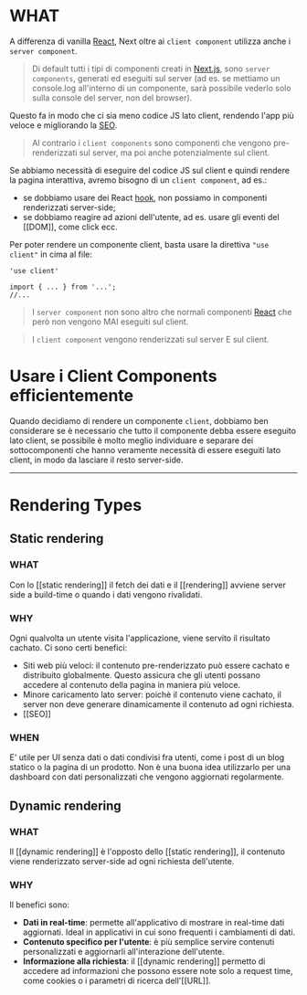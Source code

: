 # WHAT

A differenza di vanilla [React](React.md), Next oltre ai `client component` utilizza anche i `server component`.

>Di default tutti i tipi di componenti creati in [Next.js](Next.js), sono `server components`, generati ed eseguiti sul server (ad es. se mettiamo un console.log all'interno di un componente, sarà possibile vederlo solo sulla console del server, non del browser).

Questo fa in modo che ci sia meno codice JS lato client, rendendo l'app più veloce e migliorando la [SEO](SEO).

>Al contrario i `client components` sono componenti che vengono pre-renderizzati sul server, ma poi anche potenzialmente sul client.

Se abbiamo necessità di eseguire del codice JS sul client e quindi rendere la pagina interattiva, avremo bisogno di un `client component`, ad es.:

- se dobbiamo usare dei React [hook](hook), non possiamo in componenti renderizzati server-side;
- se dobbiamo reagire ad azioni dell'utente, ad es. usare gli eventi del [[DOM]], come click ecc.

Per poter rendere un componente client, basta usare la direttiva `"use client"` in cima al file:

```tsx
'use client'

import { ... } from '...';
//...
```


>I `server component` non sono altro che normali componenti [React](React.md) che però non vengono MAI eseguiti sul client.

>I `client component` vengono renderizzati sul server E sul client.

# Usare i Client Components efficientemente

Quando decidiamo di rendere un componente `client`, dobbiamo ben considerare se è necessario che tutto il componente debba essere eseguito lato client, se possibile è molto meglio individuare e separare dei sottocomponenti che hanno veramente necessità di essere eseguiti lato client, in modo da lasciare il resto server-side.






---

# Rendering Types

## Static rendering

### WHAT

Con lo [[static rendering]] il fetch dei dati e il [[rendering]] avviene server side a build-time o quando i dati vengono rivalidati.
### WHY

Ogni qualvolta un utente visita l'applicazione, viene servito il risultato cachato. Ci sono certi benefici:
- Siti web più veloci: il contenuto pre-renderizzato può essere cachato e distribuito globalmente. Questo assicura che gli utenti possano accedere al contenuto della pagina in maniera più veloce.
- Minore caricamento lato server: poichè il contenuto viene cachato, il server non deve generare dinamicamente il contenuto ad ogni richiesta.
- [[SEO]]
### WHEN

E' utile per UI senza dati o dati condivisi fra utenti, come i post di un blog statico o la pagina di un prodotto.
Non è una buona idea utilizzarlo per una dashboard con dati personalizzati che vengono aggiornati regolarmente.

## Dynamic rendering

### WHAT

Il [[dynamic rendering]] è l'opposto dello [[static rendering]], il contenuto viene renderizzato server-side ad ogni richiesta dell'utente.
### WHY

Il benefici sono:

- **Dati in real-time**: permette all'applicativo di mostrare in real-time dati aggiornati. Ideal in applicativi in cui sono frequenti i cambiamenti di dati.
- **Contenuto specifico per l'utente**: è più semplice servire contenuti personalizzati e aggiornarli all'interazione dell'utente.
- **Informazione alla richiesta**: il [[dynamic rendering]] permetto di accedere ad informazioni che possono essere note solo a request time, come cookies o i parametri di ricerca dell'[[URL]].

